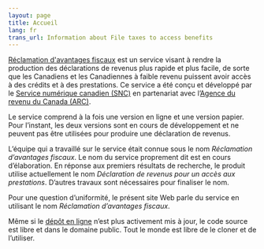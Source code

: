 ```yaml
---
layout: page
title: Accueil
lang: fr
trans_url: Information about File taxes to access benefits
---
```

[Réclamation d'avantages fiscaux](https://claim-tax-benefits.azurewebsites.net/start) est un service visant à rendre la production des déclarations de revenus plus rapide et plus facile, de sorte que les Canadiens et les Canadiennes à faible revenu puissent avoir accès à des crédits et à des prestations. Ce service a été conçu et développé par le [Service numérique canadien (SNC)](https://numerique.canada.ca/) en partenariat avec l’[Agence du revenu du Canada (ARC)](https://www.canada.ca/fr/agence-revenu.html).

Le service comprend à la fois une version en ligne et une version papier. Pour l’instant, les deux versions sont en cours de développement et ne peuvent pas être utilisées pour produire une déclaration de revenus.

L’équipe qui a travaillé sur le service était connue sous le nom *Réclamation d’avantages fiscaux*. Le nom du service proprement dit est en cours d’élaboration. En réponse aux premiers résultats de recherche, le produit utilise actuellement le nom *Déclaration de revenus pour un accès aux prestations*. D’autres travaux sont nécessaires pour finaliser le nom.

Pour une question d’uniformité, le présent site Web parle du service en utilisant le nom *Réclamation d’avantages fiscaux*.

Même si le [dépôt en ligne](https://github.com/cds-snc/cra-claim-tax-benefits/blob/master/docs/CONTINUING-DEVELOPMENT.md) n’est plus activement mis à jour, le code source est libre et dans le domaine public. Tout le monde est libre de le cloner et de l’utiliser.